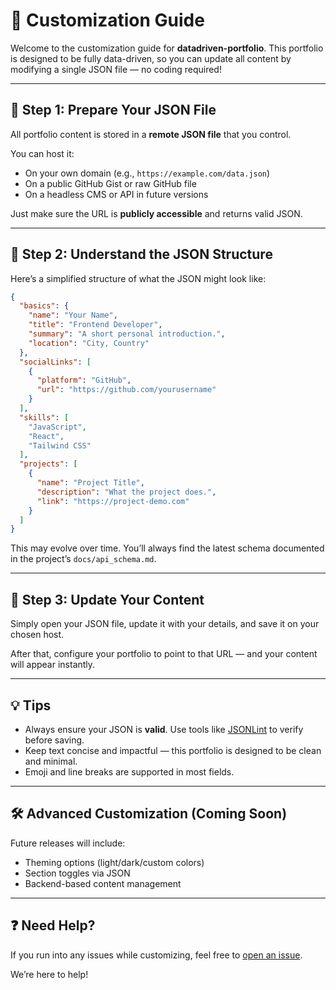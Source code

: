 # 🎨 Customization Guide

Welcome to the customization guide for **datadriven-portfolio**. This portfolio is designed to be fully data-driven, so you can update all content by modifying a single JSON file — no coding required!

---

## 📁 Step 1: Prepare Your JSON File

All portfolio content is stored in a **remote JSON file** that you control.

You can host it:
- On your own domain (e.g., `https://example.com/data.json`)
- On a public GitHub Gist or raw GitHub file
- On a headless CMS or API in future versions

Just make sure the URL is **publicly accessible** and returns valid JSON.

---

## 🧠 Step 2: Understand the JSON Structure

Here’s a simplified structure of what the JSON might look like:

```json
{
  "basics": {
    "name": "Your Name",
    "title": "Frontend Developer",
    "summary": "A short personal introduction.",
    "location": "City, Country"
  },
  "socialLinks": [
    {
      "platform": "GitHub",
      "url": "https://github.com/yourusername"
    }
  ],
  "skills": [
    "JavaScript",
    "React",
    "Tailwind CSS"
  ],
  "projects": [
    {
      "name": "Project Title",
      "description": "What the project does.",
      "link": "https://project-demo.com"
    }
  ]
}
```

This may evolve over time. You’ll always find the latest schema documented in the project’s `docs/api_schema.md`.

---

## 🎯 Step 3: Update Your Content

Simply open your JSON file, update it with your details, and save it on your chosen host.

After that, configure your portfolio to point to that URL — and your content will appear instantly.

---

## 💡 Tips

- Always ensure your JSON is **valid**. Use tools like [JSONLint](https://jsonlint.com/) to verify before saving.
- Keep text concise and impactful — this portfolio is designed to be clean and minimal.
- Emoji and line breaks are supported in most fields.

---

## 🛠️ Advanced Customization (Coming Soon)

Future releases will include:
- Theming options (light/dark/custom colors)
- Section toggles via JSON
- Backend-based content management

---

## ❓ Need Help?

If you run into any issues while customizing, feel free to [open an issue](https://github.com/LeafLock-Security-Solutions/datadriven-portfolio/issues).

We’re here to help!
